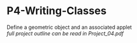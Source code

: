 # P4-Writing-Classes
Define a geometric object and an associated applet  
*full project outline can be read in Project_04.pdf*
